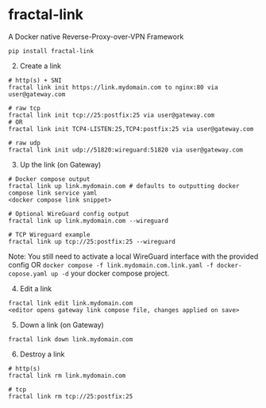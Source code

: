 # fractal-link
A Docker native Reverse-Proxy-over-VPN Framework

```
pip install fractal-link
```

2. Create a link
```
# http(s) + SNI
fractal link init https://link.mydomain.com to nginx:80 via user@gateway.com

# raw tcp
fractal link init tcp://25:postfix:25 via user@gateway.com
# OR
fractal link init TCP4-LISTEN:25,TCP4:postfix:25 via user@gateway.com

# raw udp
fractal link init udp://51820:wireguard:51820 via user@gateway.com
```

3. Up the link (on Gateway)
```
# Docker compose output
fractal link up link.mydomain.com # defaults to outputting docker compose link service yaml
<docker compose link snippet>

# Optional WireGuard config output
fractal link up link.mydomain.com --wireguard

# TCP Wireguard example
fractal link up tcp://25:postfix:25 --wireguard
```
Note: You still need to activate a local WireGuard interface with the provided config OR `docker compose -f link.mydomain.com.link.yaml -f docker-copose.yaml up -d` your docker compose project.

4. Edit a link
```
fractal link edit link.mydomain.com
<editor opens gateway link compose file, changes applied on save>
```

5. Down a link (on Gateway)
```
fractal link down link.mydomain.com
```

6. Destroy a link
```
# http(s)
fractal link rm link.mydomain.com

# tcp
fractal link rm tcp://25:postfix:25
```
